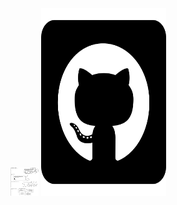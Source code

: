 




<picture>
  <source srcset="/images/Logo_Github.png" />
  <img src="/images/museumXTD_diagramme.svg" alt="Logo github" width="45" height="45"/>
  <a href="https://github.com/MediaComem/museumXTD" title="lien vers le repo github"></a>
</picture>





<picture>
  <source media="(min-width: 600px)" srcset="/images/Logo_Github.png" />
  <a href="https://github.com/MediaComem/museumXTD" title="Lien vers le repo github"><img alt="Logo github" src="/images/Logo_Github.png" width="200" height="300"></a>
</picture>



